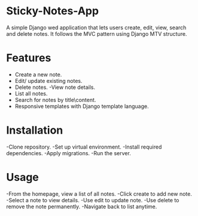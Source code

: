 # Sticky-Notes-App

A simple Django wed application that lets users create, edit, view, search and delete notes. It follows the MVC pattern using Django MTV structure.

# Features
- Create a new note.
- Edit/ update existing notes.
- Delete notes.
-View note details.
- List all notes.
- Search for notes by title\content.
- Responsive templates with Django template language.

# Installation
-Clone repository.
-Set up virtual environment.
-Install required dependencies.
-Apply migrations.
-Run the server.

# Usage
-From the homepage, view a list of all notes.
-Click create to add new note.
-Select a note to view details.
-Use edit to update note.
-Use delete to remove the note permanently. 
-Navigate back to list anytime.
